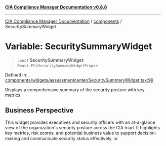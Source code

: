 [**CIA Compliance Manager Documentation v0.8.8**](../../README.md)

***

[CIA Compliance Manager Documentation](../../modules.md) / [components](../README.md) / SecuritySummaryWidget

# Variable: SecuritySummaryWidget

> `const` **SecuritySummaryWidget**: `React.FC`\<`SecuritySummaryWidgetProps`\>

Defined in: [components/widgets/assessmentcenter/SecuritySummaryWidget.tsx:99](https://github.com/Hack23/cia-compliance-manager/blob/67855c73d041b21b5f90a46884e0e48cd0961cda/src/components/widgets/assessmentcenter/SecuritySummaryWidget.tsx#L99)

Displays a comprehensive summary of the security posture with key metrics

## Business Perspective

This widget provides executives and security officers with an at-a-glance view
of the organization's security posture across the CIA triad. It highlights key
metrics, risk scores, and potential business value to support decision-making
and communicate security status effectively. 📊
